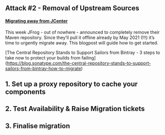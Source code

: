 ## Attack #2 - Removal of Upstream Sources

#### [Migrating away from JCenter](https://jeroenmols.com/blog/2021/02/04/migratingjcenter/)
This week JFrog - out of nowhere - announced to completely remove their Maven repository. Since they’ll pull it offline already by May 2021 (!!!) it’s time to urgently migrate away. This blogpost will guide how to get started.

[The Central Repository Stands to Support Sailors from Bintray - 3 steps to take now to protect your builds from failing]
(https://blog.sonatype.com/the-central-repository-stands-to-support-sailors-from-bintray-how-to-migrate)

## 1. Set up a proxy repository to cache your components
## 2. Test Availability & Raise Migration tickets
## 3. Finalise migration
